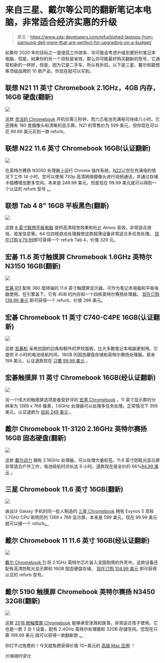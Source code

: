# 来自三星、戴尔等公司的翻新笔记本电脑，非常适合经济实惠的升级

> 原文：<https://www.xda-developers.com/refurbished-laptops-from-samsung-dell-more-that-are-perfect-for-upgrading-on-a-budget/>

如果你 2020 年的目标之一是提高工作效率，你可能会考虑升级到更好的笔记本电脑。但是，如果你的另一个目标是省钱，那么你可能最好购买翻新的型号，它通常和新的一样好，但是，因为它是二手车，所以有折扣。以下是三星、戴尔和联想等顶级品牌的 10 款产品，你现在就可以买到。

## **联想 N21 11 英寸 Chromebook 2.1GHz，4GB 内存，16GB 硬盘(翻新)**

**![](img/1ef56dfeba322c4a319456eff69a1a9d.png)**

这款 [灵活的 Chromebook](https://depot.xda-developers.com/sales/lenovo-n21-11-chromebook-2-1ghz-4gb-ram-16gb-drive-refurbished?utm_source=xda-developers.com&utm_medium=referral&utm_campaign=lenovo-n21-11-chromebook-2-1ghz-4gb-ram-16gb-drive-refurbished&utm_term=scsf-360938&utm_content=a0x1P000004N4fJ&scsonar=1) 开机仅需三秒钟，而六芯电池充满电可持续八小时。它还拥有 180 度摄像头和清晰的显示屏。N21 的零售价为 599 美元，但你现在可以花 89.99 美元[](https://depot.xda-developers.com/sales/lenovo-n21-11-chromebook-2-1ghz-4gb-ram-16gb-drive-refurbished?utm_source=xda-developers.com&utm_medium=referral&utm_campaign=lenovo-n21-11-chromebook-2-1ghz-4gb-ram-16gb-drive-refurbished&utm_term=scsf-360938&utm_content=a0x1P000004N4fJ&scsonar=1)买到一款 refurb。

## **联想 N22 11.6 英寸 Chromebook 16GB(认证翻新)**

**![](img/5f391a99641cab1d1e7728aabd072e18.png)**

在英特尔赛扬 N3050 处理器上运行 Chrome 操作系统，[N22](https://depot.xda-developers.com/sales/lenovo-n22-11-chromebook-1-6ghz-4gb-ram-16gb-ssd-refurbished?utm_source=xda-developers.com&utm_medium=referral&utm_campaign=lenovo-n22-11-chromebook-1-6ghz-4gb-ram-16gb-ssd-refurbished&utm_term=scsf-365793&utm_content=a0x1P000004N4fJ&scsonar=1)让您在充满电的情况下工作 14 小时。您可以使用 720p 高清网络摄像头进行视频通话，并通过存储卡插槽增加更多空间。本来是 249.99 美元，但是现在 99.99 美元就可以得到一个认证的 refurb 型号 [。](https://depot.xda-developers.com/sales/lenovo-n22-11-chromebook-1-6ghz-4gb-ram-16gb-ssd-refurbished?utm_source=xda-developers.com&utm_medium=referral&utm_campaign=lenovo-n22-11-chromebook-1-6ghz-4gb-ram-16gb-ssd-refurbished&utm_term=scsf-365793&utm_content=a0x1P000004N4fJ&scsonar=1)

## **联想 Tab 4 8" 16GB 平板黑色(翻新)**

![](img/bb5b535d0f416482285b5323c3cfda4a.png)

这款 [8 英寸联想平板电脑](https://depot.xda-developers.com/sales/lenovo-tab-4-8-16gb-tablet-black-refurbished?utm_source=xda-developers.com&utm_medium=referral&utm_campaign=lenovo-tab-4-8-16gb-tablet-black-refurbished&utm_term=scsf-365794&utm_content=a0x1P000004N4fJ&scsonar=1) 提供高清视觉效果和杜比 Atmos 音效，非常适合游戏、收发信息等。64 位四核骁龙处理器使这款超薄设备非常适合多任务处理。 [现在订购￥79.99](https://depot.xda-developers.com/sales/lenovo-tab-4-8-16gb-tablet-black-refurbished?utm_source=xda-developers.com&utm_medium=referral&utm_campaign=lenovo-tab-4-8-16gb-tablet-black-refurbished&utm_term=scsf-365794&utm_content=a0x1P000004N4fJ&scsonar=1)即可获得一个 refurb Tab 4，价值 329 元。

## **宏碁 11.6 英寸触摸屏 Chromebook 1.6GHz 英特尔 N3150 16GB(翻新)**

**![](img/1da75e970c04852fb701b360e70f90d1.png)**

[宏碁 R11](https://depot.xda-developers.com/sales/acer-11-6-r11-touchscreen-chromebook-with-1-6ghz-intel-n3150-processor-4gb-ram-and-16gb-ssd-refurbished?utm_source=xda-developers.com&utm_medium=referral&utm_campaign=acer-11-6-r11-touchscreen-chromebook-with-1-6ghz-intel-n3150-processor-4gb-ram-and-16gb-ssd-refurbished&utm_term=scsf-365795&utm_content=a0x1P000004N4fJ&scsonar=1) 配有 360 度转轴的 11.6 英寸触摸屏显示器，可作为笔记本电脑和平板电脑使用。在引擎盖下，它有 4GB 的内存和一个四核英特尔赛扬处理器。 [现在订购 139.99 美元](https://depot.xda-developers.com/sales/acer-11-6-r11-touchscreen-chromebook-with-1-6ghz-intel-n3150-processor-4gb-ram-and-16gb-ssd-refurbished?utm_source=xda-developers.com&utm_medium=referral&utm_campaign=acer-11-6-r11-touchscreen-chromebook-with-1-6ghz-intel-n3150-processor-4gb-ram-and-16gb-ssd-refurbished&utm_term=scsf-365795&utm_content=a0x1P000004N4fJ&scsonar=1) 即可获得一个 refurb，价值 298 美元。

## **宏碁 Chromebook 11 英寸 C740-C4PE 16GB(认证翻新)**

![](img/06f4eb60d16ef2193f95ddc4f1cf1ab9.png)

这款 [宏碁机](https://depot.xda-developers.com/sales/acer-chromebook-11-c740-c4pe-refurbished?utm_source=xda-developers.com&utm_medium=referral&utm_campaign=acer-chromebook-11-c740-c4pe-refurbished&utm_term=scsf-365796&utm_content=a0x1P000004N4fJ&scsonar=1) 采用加固的边角和额外的罗纹面板，比大多数笔记本电脑更耐用。它提供 9 小时的电池续航时间，16GB 的固态硬盘存储和英特尔赛扬处理器。原来 199 美元，认证退款现在 [只要 99.99 美元](https://depot.xda-developers.com/sales/acer-chromebook-11-c740-c4pe-refurbished?utm_source=xda-developers.com&utm_medium=referral&utm_campaign=acer-chromebook-11-c740-c4pe-refurbished&utm_term=scsf-365796&utm_content=a0x1P000004N4fJ&scsonar=1) 。

## **宏碁触摸屏 11 英寸 Chromebook 16GB(经认证翻新)**

**![](img/5a8b6b8292a84a03c9224c3ab43356db.png)**

另一个伟大的触摸屏选项是备受好评的 [宏基 Chromebook](https://depot.xda-developers.com/sales/acer-touchscreen-11-chromebook-refurbished-grade-a?utm_source=xda-developers.com&utm_medium=referral&utm_campaign=acer-touchscreen-11-chromebook-refurbished-grade-a&utm_term=scsf-365797&utm_content=a0x1P000004N4fJ&scsonar=1) 。11 英寸显示屏的分辨率为 1366 x 768 像素，1.6GHz 处理器可以处理多任务处理。正常情况下 399 美元，认证退款为 [目前 249 美元](https://depot.xda-developers.com/sales/acer-touchscreen-11-chromebook-refurbished-grade-a?utm_source=xda-developers.com&utm_medium=referral&utm_campaign=acer-touchscreen-11-chromebook-refurbished-grade-a&utm_term=scsf-365797&utm_content=a0x1P000004N4fJ&scsonar=1) 。

## **戴尔 Chromebook 11-3120 2.16GHz 英特尔赛扬 16GB 固态硬盘(翻新)**

![](img/3dad1056ed66e6ce3a4bb40a14c2c2aa.png)

这款 [戴尔动力](https://depot.xda-developers.com/sales/dell-chromebook-11-3120-2-16ghz-intel-celeron-4gb-ram-16gb-ssd-refurbished?utm_source=xda-developers.com&utm_medium=referral&utm_campaign=dell-chromebook-11-3120-2-16ghz-intel-celeron-4gb-ram-16gb-ssd-refurbished&utm_term=scsf-365798&utm_content=a0x1P000004N4fJ&scsonar=1) 拥有 2.16GHz 处理器，可以处理大量标签。11.6 英寸防眩光显示屏非常适合户外工作，电池续航时间长达 9 小时。退款现在是全价的 66%[84.99 美元](https://depot.xda-developers.com/sales/dell-chromebook-11-3120-2-16ghz-intel-celeron-4gb-ram-16gb-ssd-refurbished?utm_source=xda-developers.com&utm_medium=referral&utm_campaign=dell-chromebook-11-3120-2-16ghz-intel-celeron-4gb-ram-16gb-ssd-refurbished&utm_term=scsf-365798&utm_content=a0x1P000004N4fJ&scsonar=1) 。

## **三星 Chromebook 11.6 英寸 16GB(翻新)**

![](img/1dc542da9f4d754a0d2962194fb08691.png)

由设计 Galaxy 手机的同一批人制造的 [三星 Chromebook](https://depot.xda-developers.com/sales/samsung-chromebook-11-6-1-7ghz-2gb-ram-16gb-drive-refurbished?utm_source=xda-developers.com&utm_medium=referral&utm_campaign=samsung-chromebook-11-6-1-7ghz-2gb-ram-16gb-drive-refurbished&utm_term=scsf-365800&utm_content=a0x1P000004N4fJ&scsonar=1) 拥有 Exynos 5 双核 1.7GHz CPU 和明亮的 1366 x 768 显示屏。本来是 599 美元，现在 99.99 美元 就可以接一个 refurb[。](https://depot.xda-developers.com/sales/samsung-chromebook-11-6-1-7ghz-2gb-ram-16gb-drive-refurbished?utm_source=xda-developers.com&utm_medium=referral&utm_campaign=samsung-chromebook-11-6-1-7ghz-2gb-ram-16gb-drive-refurbished&utm_term=scsf-365800&utm_content=a0x1P000004N4fJ&scsonar=1)

## **戴尔 Chromebook 11 11.6 英寸 16GB(经认证翻新)**

![](img/519ed64ad92362bd86200148d337350d.png)

[戴尔 Chromebook 11](https://depot.xda-developers.com/sales/dell-chromebook-11-grade-a-refurb?utm_source=xda-developers.com&utm_medium=referral&utm_campaign=dell-chromebook-11-grade-a-refurb&utm_term=scsf-365799&utm_content=a0x1P000004N4fJ&scsonar=1) 将 2.1GHz 英特尔芯片装入坚固耐用的外壳中。这款设备还配有高清防眩光显示屏和 16GB 固态硬盘存储。 [现在订购 104.99 美元](https://depot.xda-developers.com/sales/dell-chromebook-11-grade-a-refurb?utm_source=xda-developers.com&utm_medium=referral&utm_campaign=dell-chromebook-11-grade-a-refurb&utm_term=scsf-365799&utm_content=a0x1P000004N4fJ&scsonar=1) 即可获得认证的 refurb 型号。

## **戴尔 5190 触摸屏 Chromebook 英特尔赛扬 N3450 32GB(翻新)**

![](img/4de0f6df99cdbfbac873c5c22baf340f.png)

这款 [2018 款触摸屏 Chromebook](https://depot.xda-developers.com/sales/dell-11-6-5190-touchscreen-chromebook-intel-celeron-n3450-4gb-ram-32gb-ssd-refurb?utm_source=xda-developers.com&utm_medium=referral&utm_campaign=dell-11-6-5190-touchscreen-chromebook-intel-celeron-n3450-4gb-ram-32gb-ssd-refurb&utm_term=scsf-365801&utm_content=a0x1P000004N4fJ&scsonar=1) 能够承受泼溅和跌落，非常适合孩子使用。它也是一款 2 合 1 设备，配有 2.4GHz 英特尔处理器和 32GB 存储空间。您现在只需 199.99 美元 就可以获得一款翻新款 [。](https://depot.xda-developers.com/sales/dell-11-6-5190-touchscreen-chromebook-intel-celeron-n3450-4gb-ram-32gb-ssd-refurb?utm_source=xda-developers.com&utm_medium=referral&utm_campaign=dell-11-6-5190-touchscreen-chromebook-intel-celeron-n3450-4gb-ram-32gb-ssd-refurb&utm_term=scsf-365801&utm_content=a0x1P000004N4fJ&scsonar=1)

你打不过免费的！今天就免费获得价值 70+美元的 [高级 Mac 应用](https://depot.xda-developers.com/sales/master-q4-mac-freebie-bundle-mission-control-plus-for-mac?utm_source=xda-developers.com&utm_medium=referral-subdeal&utm_campaign=mac-freebie) ！

*价格随时变化*